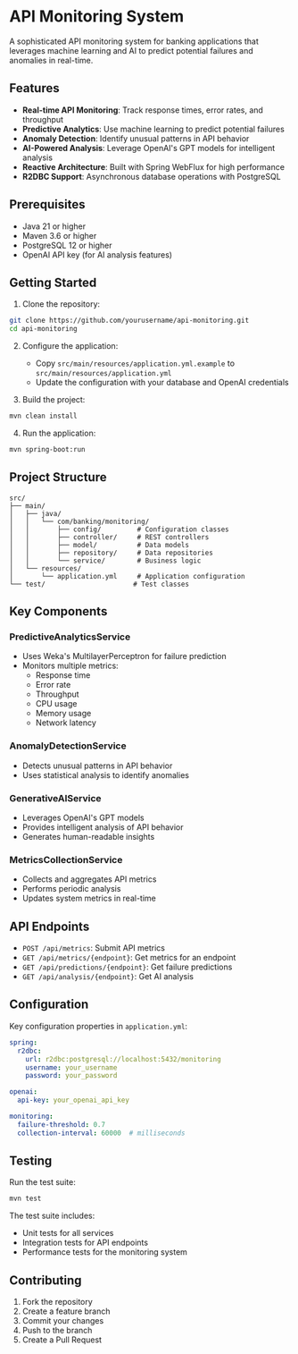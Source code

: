 # API Monitoring System

A sophisticated API monitoring system for banking applications that leverages machine learning and AI to predict potential failures and anomalies in real-time.

## Features

- **Real-time API Monitoring**: Track response times, error rates, and throughput
- **Predictive Analytics**: Use machine learning to predict potential failures
- **Anomaly Detection**: Identify unusual patterns in API behavior
- **AI-Powered Analysis**: Leverage OpenAI's GPT models for intelligent analysis
- **Reactive Architecture**: Built with Spring WebFlux for high performance
- **R2DBC Support**: Asynchronous database operations with PostgreSQL

## Prerequisites

- Java 21 or higher
- Maven 3.6 or higher
- PostgreSQL 12 or higher
- OpenAI API key (for AI analysis features)

## Getting Started

1. Clone the repository:
```bash
git clone https://github.com/yourusername/api-monitoring.git
cd api-monitoring
```

2. Configure the application:
   - Copy `src/main/resources/application.yml.example` to `src/main/resources/application.yml`
   - Update the configuration with your database and OpenAI credentials

3. Build the project:
```bash
mvn clean install
```

4. Run the application:
```bash
mvn spring-boot:run
```

## Project Structure

```
src/
├── main/
│   ├── java/
│   │   └── com/banking/monitoring/
│   │       ├── config/         # Configuration classes
│   │       ├── controller/     # REST controllers
│   │       ├── model/          # Data models
│   │       ├── repository/     # Data repositories
│   │       └── service/        # Business logic
│   └── resources/
│       └── application.yml     # Application configuration
└── test/                      # Test classes
```

## Key Components

### PredictiveAnalyticsService
- Uses Weka's MultilayerPerceptron for failure prediction
- Monitors multiple metrics:
  - Response time
  - Error rate
  - Throughput
  - CPU usage
  - Memory usage
  - Network latency

### AnomalyDetectionService
- Detects unusual patterns in API behavior
- Uses statistical analysis to identify anomalies

### GenerativeAIService
- Leverages OpenAI's GPT models
- Provides intelligent analysis of API behavior
- Generates human-readable insights

### MetricsCollectionService
- Collects and aggregates API metrics
- Performs periodic analysis
- Updates system metrics in real-time

## API Endpoints

- `POST /api/metrics`: Submit API metrics
- `GET /api/metrics/{endpoint}`: Get metrics for an endpoint
- `GET /api/predictions/{endpoint}`: Get failure predictions
- `GET /api/analysis/{endpoint}`: Get AI analysis

## Configuration

Key configuration properties in `application.yml`:

```yaml
spring:
  r2dbc:
    url: r2dbc:postgresql://localhost:5432/monitoring
    username: your_username
    password: your_password

openai:
  api-key: your_openai_api_key

monitoring:
  failure-threshold: 0.7
  collection-interval: 60000  # milliseconds
```

## Testing

Run the test suite:
```bash
mvn test
```

The test suite includes:
- Unit tests for all services
- Integration tests for API endpoints
- Performance tests for the monitoring system

## Contributing

1. Fork the repository
2. Create a feature branch
3. Commit your changes
4. Push to the branch
5. Create a Pull Request

